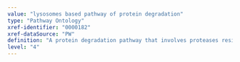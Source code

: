 ```yaml
---
value: "lysosomes based pathway of protein degradation"
type: "Pathway Ontology"
xref-identifier: "0000182"
xref-dataSource: "PW"
definition: "A protein degradation pathway that involves proteases residing in lysosomes and exhibiting optimal activity at an acidic pH (e.g., cathepsins)."
level: "4"
---
```

